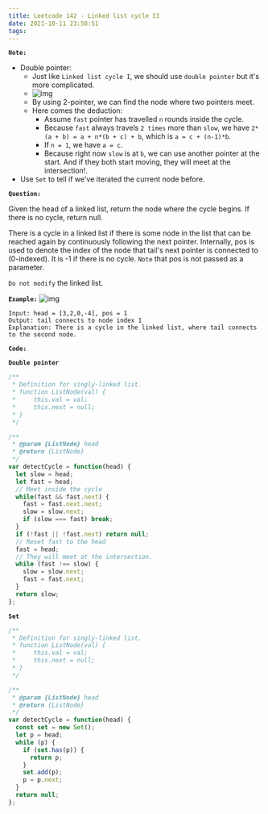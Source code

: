 ```yaml
---
title: Leetcode 142 - Linked list cycle II
date: 2021-10-11 23:58:51
tags:
---
```

**`Note:`**
- Double pointer:
  - Just like `Linked list cycle I`, we should use `double pointer` but it's more complicated.
  - ![img](https://i.imgur.com/hHFR4Ht.png)
  - By using 2-pointer, we can find the node where two pointers meet.
  - Here comes the deduction: 
    - Assume `fast` pointer has travelled `n` rounds inside the cycle.
    - Because `fast` always travels `2 times` more than `slow`, we have `2*(a + b) = a + n*(b + c) + b`, which is `a = c + (n-1)*b`.
    - If `n = 1`, we have `a = c`.
    - Because right now `slow` is at `b`, we can use another pointer at the start. And if they both start moving, they will  meet at the intersection!.
- Use `Set` to tell if we've iterated the current node before.

**`Question:`**

Given the head of a linked list, return the node where the cycle begins. If there is no cycle, return null.

There is a cycle in a linked list if there is some node in the list that can be reached again by continuously following the next pointer. Internally, pos is used to denote the index of the node that tail's next pointer is connected to (0-indexed). It is -1 if there is no cycle. `Note` that pos is not passed as a parameter.

`Do not modify` the linked list.

**`Example:`**
![img](https://assets.leetcode.com/uploads/2018/12/07/circularlinkedlist.png)
```
Input: head = [3,2,0,-4], pos = 1
Output: tail connects to node index 1
Explanation: There is a cycle in the linked list, where tail connects to the second node.
```

**`Code:`**

**`Double pointer`**
```javascript
/**
 * Definition for singly-linked list.
 * function ListNode(val) {
 *     this.val = val;
 *     this.next = null;
 * }
 */

/**
 * @param {ListNode} head
 * @return {ListNode}
 */
var detectCycle = function(head) {
  let slow = head;
  let fast = head;
  // Meet inside the cycle
  while(fast && fast.next) {
    fast = fast.next.next;
    slow = slow.next;
    if (slow === fast) break;
  }
  if (!fast || !fast.next) return null;
  // Reset fast to the head
  fast = head;
  // They will meet at the intersection.
  while (fast !== slow) {
    slow = slow.next;
    fast = fast.next;
  }
  return slow;
};
```

**`Set`**
```javascript
/**
 * Definition for singly-linked list.
 * function ListNode(val) {
 *     this.val = val;
 *     this.next = null;
 * }
 */

/**
 * @param {ListNode} head
 * @return {ListNode}
 */
var detectCycle = function(head) {
  const set = new Set();
  let p = head;
  while (p) {
    if (set.has(p)) {
      return p;
    }
    set.add(p);
    p = p.next;
  }
  return null;
};
```
